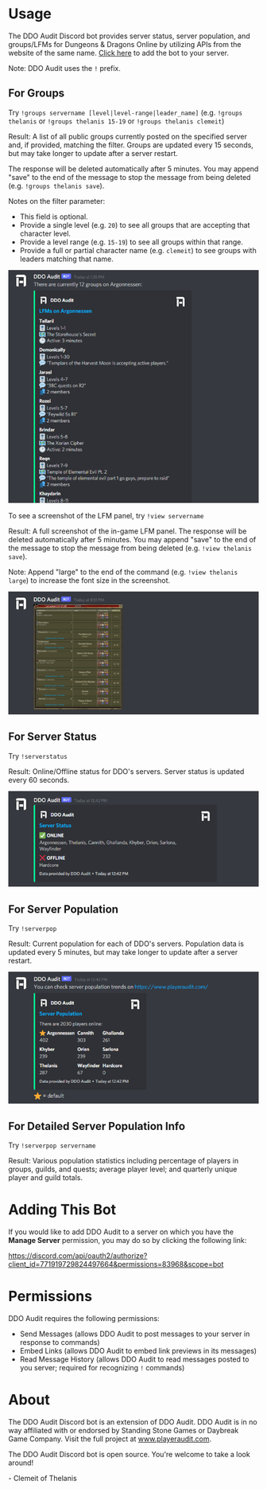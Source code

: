 # Usage

The DDO Audit Discord bot provides server status, server population, and groups/LFMs for Dungeons & Dragons Online by utilizing APIs from the website of the same name. [Click here](https://discord.com/api/oauth2/authorize?client_id=771919729824497664&permissions=83968&scope=bot) to add the bot to your server.

Note: DDO Audit uses the `!` prefix.

## For Groups

Try `!groups servername [level|level-range|leader_name]` (e.g. `!groups thelanis` or `!groups thelanis 15-19` or `!groups thelanis clemeit`)

Result: A list of all public groups currently posted on the specified server and, if provided, matching the filter. Groups are updated every 15 seconds, but may take longer to update after a server restart.

The response will be deleted automatically after 5 minutes. You may append "save" to the end of the message to stop the message from being deleted (e.g. `!groups thelanis save`).

Notes on the filter parameter:

-  This field is optional.
-  Provide a single level (e.g. `20`) to see all groups that are accepting that character level.
-  Provide a level range (e.g. `15-19`) to see all groups within that range.
-  Provide a full or partial character name (e.g. `clemeit`) to see groups with leaders matching that name.

![Server Groups](./img/ddo-audit-discord-groups.png)

To see a screenshot of the LFM panel, try `!view servername`

Result: A full screenshot of the in-game LFM panel. The response will be deleted automatically after 5 minutes. You may append "save" to the end of the message to stop the message from being deleted (e.g. `!view thelanis save`).

Note: Append "large" to the end of the command (e.g. `!view thelanis large`) to increase the font size in the screenshot.

![Server Panel](./img/ddo-audit-discord-panel.png)

## For Server Status

Try `!serverstatus`

Result: Online/Offline status for DDO's servers. Server status is updated every 60 seconds.

![Server Status](./img/ddo-audit-discord-serverstatus.png)

## For Server Population

Try `!serverpop`

Result: Current population for each of DDO's servers. Population data is updated every 5 minutes, but may take longer to update after a server restart.

![Server Population](./img/ddo-audit-discord-serverpop.png)

## For Detailed Server Population Info

Try `!serverpop servername`

Result: Various population statistics including percentage of players in groups, guilds, and quests; average player level; and quarterly unique player and guild totals. 

# Adding This Bot

If you would like to add DDO Audit to a server on which you have the **Manage Server** permission, you may do so by clicking the following link:

https://discord.com/api/oauth2/authorize?client_id=771919729824497664&permissions=83968&scope=bot

# Permissions

DDO Audit requires the following permissions:

-  Send Messages (allows DDO Audit to post messages to your server in response to commands)
-  Embed Links (allows DDO Audit to embed link previews in its messages)
-  Read Message History (allows DDO Audit to read messages posted to you server; required for recognizing `!` commands)

# About

The DDO Audit Discord bot is an extension of DDO Audit. DDO Audit is in no way affiliated with or endorsed by Standing Stone Games or Daybreak Game Company. Visit the full project at www.playeraudit.com.

The DDO Audit Discord bot is open source. You're welcome to take a look around!

\- Clemeit of Thelanis
